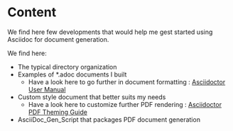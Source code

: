 # Content
We find here few developments that would help me gest started using Asciidoc for document generation.

We find here:
  * The typical directory organization
  * Examples of *.adoc documents I built
      * Have a look here to go further in document formatting : [Asciidoctor User Manual](https://asciidoctor.org/docs/user-manual/)
  * Custom style document that better suits my needs
      * Have a look here to customize further PDF rendering : [Asciidoctor PDF Theming Guide](https://github.com/asciidoctor/asciidoctor-pdf/blob/master/docs/theming-guide.adoc)
  * AsciiDoc_Gen_Script that packages PDF document generation